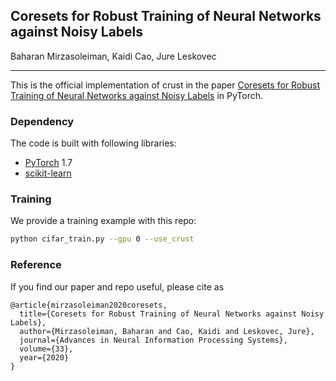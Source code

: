 ## Coresets for Robust Training of Neural Networks against Noisy Labels
Baharan Mirzasoleiman, Kaidi Cao, Jure Leskovec
_________________

This is the official implementation of crust in the paper [Coresets for Robust Training of Neural Networks against Noisy Labels](https://proceedings.neurips.cc/paper/2020/file/8493eeaccb772c0878f99d60a0bd2bb3-Paper.pdf) in PyTorch.

### Dependency

The code is built with following libraries:

- [PyTorch](https://pytorch.org/) 1.7
- [scikit-learn](https://scikit-learn.org/stable/)

### Training 

We provide a training example with this repo:

```bash
python cifar_train.py --gpu 0 --use_crust
```

### Reference

If you find our paper and repo useful, please cite as

```
@article{mirzasoleiman2020coresets,
  title={Coresets for Robust Training of Neural Networks against Noisy Labels},
  author={Mirzasoleiman, Baharan and Cao, Kaidi and Leskovec, Jure},
  journal={Advances in Neural Information Processing Systems},
  volume={33},
  year={2020}
}
```